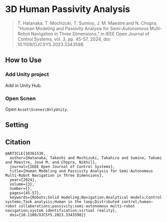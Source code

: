# 3D Human Passivity Analysis

>T. Hatanaka, T. Mochizuki, T. Sumino, J. M. Maestre and N. Chopra, "Human Modeling and Passivity Analysis for Semi-Autonomous Multi-Robot Navigation in Three Dimensions," in IEEE Open Journal of Control Systems, vol. 3, pp. 45-57, 2024, doi: 10.1109/OJCSYS.2023.3343598.

## How to Use

### Add Unity project

Add in Unity Hub.

### Open Scnen

Open `Asset\Scenes\OnlyUnity`.

## Setting


## Citation

```
@ARTICLE{10361530,
  author={Hatanaka, Takeshi and Mochizuki, Takahiro and Sumino, Takumi and Maestre, José M. and Chopra, Nikhil},
  journal={IEEE Open Journal of Control Systems}, 
  title={Human Modeling and Passivity Analysis for Semi-Autonomous Multi-Robot Navigation in Three Dimensions}, 
  year={2024},
  volume={3},
  number={},
  pages={45-57},
  keywords={Robots;Solid modeling;Navigation;Analytical models;Control systems;Task analysis;Human in the loop;Distributed control;human–robot collaborations;passivity;semi-autonomous multi–robot navigation;system identification;virtual reality},
  doi={10.1109/OJCSYS.2023.3343598}}
```
